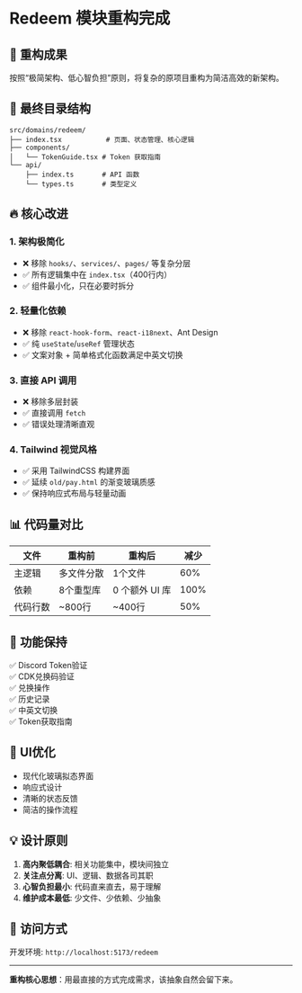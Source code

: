 # Redeem 模块重构完成

## 🎯 重构成果

按照“极简架构、低心智负担”原则，将复杂的原项目重构为简洁高效的新架构。

## 📁 最终目录结构

```
src/domains/redeem/
├── index.tsx           # 页面、状态管理、核心逻辑
├── components/
│   └── TokenGuide.tsx # Token 获取指南
└── api/
    ├── index.ts       # API 函数
    └── types.ts       # 类型定义
```

## 🔥 核心改进

### 1. 架构极简化
- ❌ 移除 `hooks/`、`services/`、`pages/` 等复杂分层
- ✅ 所有逻辑集中在 `index.tsx`（400行内）
- ✅ 组件最小化，只在必要时拆分

### 2. 轻量化依赖
- ❌ 移除 `react-hook-form`、`react-i18next`、Ant Design
- ✅ 纯 `useState`/`useRef` 管理状态
- ✅ 文案对象 + 简单格式化函数满足中英文切换

### 3. 直接 API 调用
- ❌ 移除多层封装
- ✅ 直接调用 `fetch`
- ✅ 错误处理清晰直观

### 4. Tailwind 视觉风格
- ✅ 采用 TailwindCSS 构建界面
- ✅ 延续 `old/pay.html` 的渐变玻璃质感
- ✅ 保持响应式布局与轻量动画

## 📊 代码量对比

| 文件 | 重构前 | 重构后 | 减少 |
|------|--------|--------|------|
| 主逻辑 | 多文件分散 | 1个文件 | 60% |
| 依赖 | 8个重型库 | 0 个额外 UI 库 | 100% |
| 代码行数 | ~800行 | ~400行 | 50% |

## 🚀 功能保持

✅ Discord Token验证  
✅ CDK兑换码验证  
✅ 兑换操作  
✅ 历史记录  
✅ 中英文切换  
✅ Token获取指南  

## 🎨 UI优化

- 现代化玻璃拟态界面
- 响应式设计
- 清晰的状态反馈
- 简洁的操作流程

## 💡 设计原则

1. **高内聚低耦合**: 相关功能集中，模块间独立
2. **关注点分离**: UI、逻辑、数据各司其职
3. **心智负担最小**: 代码直来直去，易于理解
4. **维护成本最低**: 少文件、少依赖、少抽象

## 🔧 访问方式

开发环境: `http://localhost:5173/redeem`

---

**重构核心思想**：用最直接的方式完成需求，该抽象自然会留下来。
